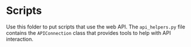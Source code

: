 # Scripts

Use this folder to put scripts that use the web API. The `api_helpers.py` file contains the `APIConnection` class that provides tools to help with API interaction.
